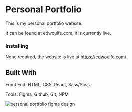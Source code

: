 # Personal Portfolio
This is my personal portfolio website.

It can be found at edwoulfe.com, it is currently live.
 
 ### Installing
 None required, the website is live at https://edwoulfe.com/
 
 ## Built With
 Front End:
HTML, CSS, React, Sass/Scss

Tools:
Figma, Github, Git, NPM

![personal portfolio figma design](https://user-images.githubusercontent.com/47793125/111672308-366dd300-87f0-11eb-9888-f8d5980fa14e.png)

